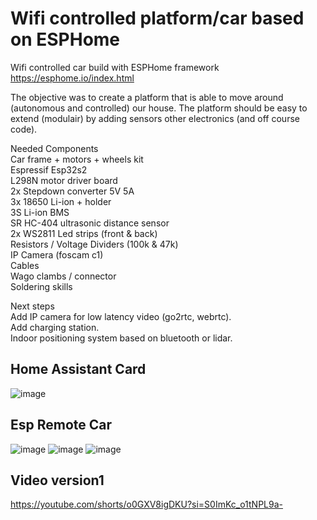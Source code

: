 # Wifi controlled platform/car based on ESPHome
Wifi controlled car build with ESPHome framework  
https://esphome.io/index.html
  
The objective was to create a platform that is able to move around (autonomous and controlled) our house. The platform should be easy to extend (modulair) by adding sensors other electronics (and off course code).

Needed Components  
Car frame + motors + wheels kit  
Espressif Esp32s2  
L298N motor driver board  
2x Stepdown converter 5V 5A  
3x 18650 Li-ion + holder  
3S Li-ion BMS  
SR HC-404 ultrasonic distance sensor  
2x WS2811 Led strips (front & back)  
Resistors / Voltage Dividers (100k & 47k)  
IP Camera (foscam c1)  
Cables  
Wago clambs / connector  
Soldering skills  

Next steps  
Add IP camera for low latency video (go2rtc, webrtc).  
Add charging station.  
Indoor positioning system based on bluetooth or lidar.  

## Home Assistant Card
![image](https://github.com/kippesikgithub/esp_rc_car/assets/100353268/0357a5d1-9b4d-465a-8c8d-c3d211a210c4)


## Esp Remote Car
![image](https://github.com/kippesikgithub/esp_rc_car/assets/100353268/d429ada4-2f4d-4fd3-a4aa-6e01427cfc02)
![image](https://github.com/kippesikgithub/esp_rc_car/assets/100353268/9f61bd14-7ef6-4999-8916-518e7c97cc76)
![image](https://github.com/kippesikgithub/esp_rc_car/assets/100353268/0cca3696-69ae-422a-af2a-f112db1fa0ff)

## Video version1
https://youtube.com/shorts/o0GXV8igDKU?si=S0ImKc_o1tNPL9a-
